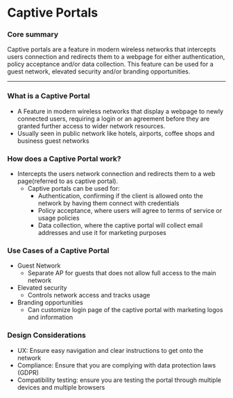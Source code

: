 # Captive Portals

### Core summary

Captive portals are a feature in modern wireless networks that intercepts users connection and redirects them to a webpage for either authentication, policy acceptance and/or data collection. This feature can be used for a guest network, elevated security and/or branding opportunities.

---

### What is a Captive Portal

- A Feature in modern wireless networks that display a webpage to newly connected users, requiring a login or an agreement before they are granted further access to wider network resources.
- Usually seen in public network like hotels, airports, coffee shops and business guest networks

### How does a Captive Portal work?

- Intercepts the users network connection and redirects them to a web page(referred to as captive portal).
    - Captive portals can be used for:
        - Authentication, confirming if the client is allowed onto the network by having them connect with credentials
        - Policy acceptance, where users will agree to terms of service or usage policies
        - Data collection, where the captive portal will collect email addresses and use it for marketing purposes

### Use Cases of a Captive Portal

- Guest Network
    - Separate AP for guests that does not allow full access to the main network
- Elevated security
    - Controls network access and tracks usage
- Branding opportunities
    - Can customize login page of the captive portal with marketing logos and information

### Design Considerations

- UX: Ensure easy navigation and clear instructions to get onto the network
- Compliance: Ensure that you are complying with data protection laws (GDPR)
- Compatibility testing: ensure you are testing the portal through multiple devices and multiple browsers